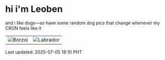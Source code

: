 # hi i'm Leoben

and i like dogs—so have some random dog pics that change whenever my CRON feels like it

|  |  |
|--------|----------|
| ![Borzoi](https://random-dog-vercel.vercel.app/api/random-borzoi?v=1751710255) | ![Labrador](https://random-dog-vercel.vercel.app/api/random-labrador?v=1751710255) |

Last updated: 2025-07-05 18:10 PHT
